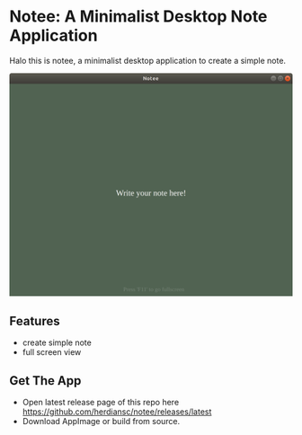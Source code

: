# Notee: A Minimalist Desktop Note Application
Halo this is notee, a minimalist desktop application to create a simple note.

![notee screenshow](https://raw.githubusercontent.com/herdiansc/notee/main/ss.png "screenshot")

## Features
- create simple note
- full screen view

## Get The App
- Open latest release page of this repo here https://github.com/herdiansc/notee/releases/latest
- Download AppImage or build from source.
